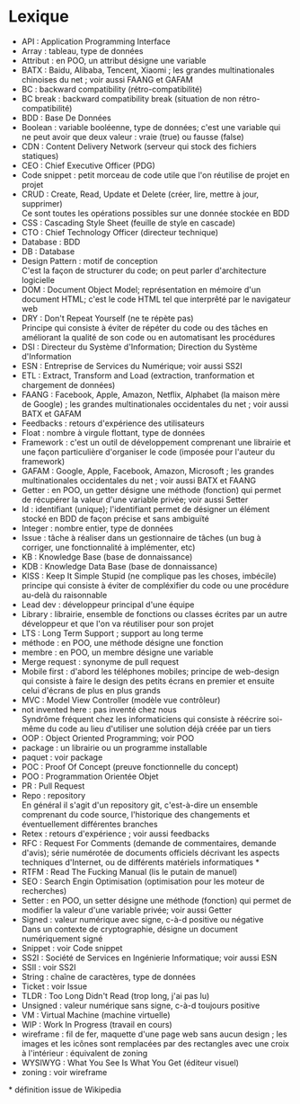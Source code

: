 # Lexique

- API : Application Programming Interface
- Array : tableau, type de données
- Attribut : en POO, un attribut désigne une variable
- BATX : Baidu, Alibaba, Tencent, Xiaomi ; les grandes multinationales chinoises du net ; voir aussi FAANG et GAFAM
- BC : backward compatibility (rétro-compatibilité)
- BC break : backward compatibility break (situation de non rétro-compatibilité)
- BDD : Base De Données
- Boolean : variable booléenne, type de données; c'est une variable qui ne peut avoir que deux valeur : vraie (true) ou fausse (false)
- CDN : Content Delivery Network (serveur qui stock des fichiers statiques)
- CEO : Chief Executive Officer (PDG)
- Code snippet : petit morceau de code utile que l'on réutilise de projet en projet
- CRUD : Create, Read, Update et Delete (créer, lire, mettre à jour, supprimer)  
  Ce sont toutes les opérations possibles sur une donnée stockée en BDD
- CSS : Cascading Style Sheet (feuille de style en cascade)
- CTO : Chief Technology Officer (directeur technique)
- Database : BDD
- DB : Database
- Design Pattern : motif de conception  
  C'est la façon de structurer du code; on peut parler d'architecture logicielle  
- DOM : Document Object Model; représentation en mémoire d'un document HTML; c'est le code HTML tel que interprêté par le navigateur web
- DRY : Don't Repeat Yourself (ne te répète pas)  
  Principe qui consiste à éviter de répéter du code ou des tâches en améliorant la qualité de son code ou en automatisant les procédures  
- DSI : Directeur du Système d'Information; Direction du Système d'Information
- ESN : Entreprise de Services du Numérique; voir aussi SS2I
- ETL : Extract, Transform and Load (extraction, tranformation et chargement de données)
- FAANG : Facebook, Apple, Amazon, Netflix, Alphabet (la maison mère de Google) ; les grandes multinationales occidentales du net ; voir aussi BATX et GAFAM
- Feedbacks : retours d'expérience des utilisateurs
- Float : nombre à virgule flottant, type de données
- Framework : c'est un outil de développement comprenant une librairie et une façon particulière d'organiser le code (imposée pour l'auteur du framework)
- GAFAM : Google, Apple, Facebook, Amazon, Microsoft ; les grandes multinationales occidentales du net ; voir aussi BATX et FAANG
- Getter : en POO, un getter désigne une méthode (fonction) qui permet de récupérer la valeur d'une variable privée; voir aussi Setter
- Id : identifiant (unique); l'identifiant permet de désigner un élément stocké en BDD de façon précise et sans ambiguïté
- Integer : nombre entier, type de données
- Issue : tâche à réaliser dans un gestionnaire de tâches (un bug à corriger, une fonctionnalité à implémenter, etc)
- KB : Knowledge Base (base de donnaissance)
- KDB : Knowledge Data Base (base de donnaissance)
- KISS : Keep It Simple Stupid (ne complique pas les choses, imbécile)  
  principe qui consiste à éviter de compléxifier du code ou une procédure au-delà du raisonnable
- Lead dev : développeur principal d'une équipe
- Library : librairie, ensemble de fonctions ou classes écrites par un autre développeur et que l'on va réutiliser pour son projet
- LTS : Long Term Support ; support au long terme
- méthode : en POO, une méthode désigne une fonction
- membre : en POO, un membre désigne une variable
- Merge request : synonyme de pull request
- Mobile first : d'abord les téléphones mobiles; principe de web-design qui consiste à faire le design des petits écrans en premier et ensuite celui d'écrans de plus en plus grands
- MVC : Model View Controller (modèle vue contrôleur)
- not invented here : pas inventé chez nous  
  Syndrôme fréquent chez les informaticiens qui consiste à réécrire soi-même du code au lieu d'utiliser une solution déjà créée par un tiers  
- OOP : Object Oriented Programming; voir POO
- package : un librairie ou un programme installable
- paquet : voir package
- POC : Proof Of Concept (preuve fonctionnelle du concept)
- POO : Programmation Orientée Objet
- PR : Pull Request
- Repo : repository  
  En général il s'agit d'un repository git, c'est-à-dire un ensemble comprenant du code source, l'historique des changements et éventuellement différentes branches  
- Retex : retours d'expérience ; voir aussi feedbacks
- RFC : Request For Comments (demande de commentaires, demande d'avis); série numérotée de documents officiels décrivant les aspects techniques d'Internet, ou de différents matériels informatiques &ast;
- RTFM : Read The Fucking Manual (lis le putain de manuel)
- SEO : Search Engin Optimisation (optimisation pour les moteur de recherches)
- Setter : en POO, un setter désigne une méthode (fonction) qui permet de modifier la valeur d'une variable privée; voir aussi Getter
- Signed : valeur numérique avec signe, c-à-d positive ou négative  
  Dans un contexte de cryptographie, désigne un document numériquement signé
- Snippet : voir Code snippet
- SS2I : Société de Services en Ingénierie Informatique; voir aussi ESN
- SSII : voir SS2I
- String : chaîne de caractères, type de données
- Ticket : voir Issue
- TLDR : Too Long Didn't Read (trop long, j'ai pas lu)
- Unsigned : valeur numérique sans signe, c-à-d toujours positive
- VM : Virtual Machine (machine virtuelle)
- WIP : Work In Progress (travail en cours)
- wireframe : fil de fer, maquette d'une page web sans aucun design ; les images et les icônes sont remplacées par des rectangles avec une croix à l'intérieur : équivalent de zoning
- WYSIWYG : What You See Is What You Get (éditeur visuel)
- zoning : voir wireframe

&ast; définition issue de Wikipedia

